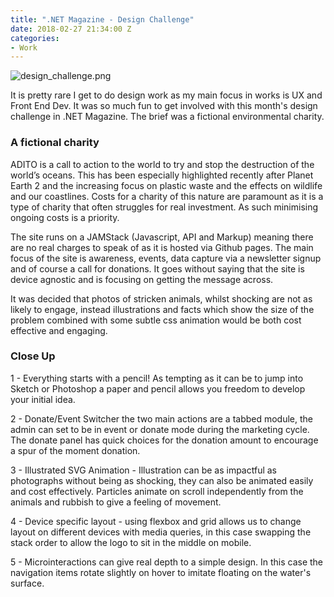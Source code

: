 ```yaml
---
title: ".NET Magazine - Design Challenge"
date: 2018-02-27 21:34:00 Z
categories:
- Work
---
```


![design_challenge.png](/uploads/design_challenge.png)

It is pretty rare I get to do design work as my main focus in works is UX and Front End Dev. It was so much fun to get involved with this month's design challenge in .NET Magazine. The brief was a fictional environmental charity.

### A fictional charity

ADITO is a call to action to the world to try and stop the destruction of the world’s oceans. This has been especially highlighted recently after Planet Earth 2 and the increasing focus on plastic waste and the effects on wildlife and our coastlines. Costs for a charity of this nature are paramount as it is a type of charity that often struggles for real investment. As such minimising ongoing costs is a priority. 

The site runs on a JAMStack (Javascript, API and Markup) meaning there are no real charges to speak of as it is hosted via Github pages. The main focus of the site is awareness, events, data capture via a newsletter signup and of course a call for donations. It goes without saying that the site is device agnostic and is focusing on getting the message across. 

It was decided that photos of stricken animals, whilst shocking are not as likely to engage, instead illustrations and facts which show the size of the problem combined with some subtle css animation would be both cost effective and engaging. 

### Close Up

1 - Everything starts with a pencil! As tempting as it can be to jump into Sketch or Photoshop a paper and pencil allows you freedom to develop your initial idea.

2 - Donate/Event Switcher the two main actions are a tabbed module, the admin can set to be in event or donate mode during the marketing cycle. The donate panel has quick choices for the donation amount to encourage a spur of the moment donation.

3 - Illustrated SVG Animation - Illustration can be as impactful as photographs without being as shocking, they can also be animated easily and cost effectively. Particles animate on scroll independently from the animals and rubbish to give a feeling of movement. 

4 - Device specific layout - using flexbox and grid allows us to change layout on different devices with media queries, in this case swapping the stack order to allow the logo to sit in the middle on mobile.

5 - Microinteractions can give real depth to a simple design. In this case the navigation items rotate slightly on hover to imitate floating on the water's surface.


